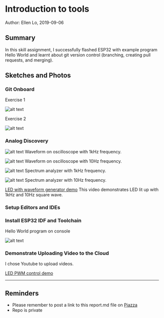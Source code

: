 #  Introduction to tools

Author: Ellen Lo, 2019-09-06

## Summary
In this skill assignment, I successfully flashed ESP32 with example program Hello World and learnt about git version control (branching, creating pull requests, and merging).

## Sketches and Photos

### Git Onboard
Exercise 1

![alt text](https://github.com/BU-EC444/Lo-Ellen/blob/master/skills/1-intro-tools/images/branch.png "Network on insights page")

Exercise 2

![alt text](https://github.com/BU-EC444/Lo-Ellen/blob/master/skills/1-intro-tools/images/branch2.png "Network on insights page")

### Analog Discovery

![alt text](https://github.com/BU-EC444/Lo-Ellen/blob/master/skills/1-intro-tools/images/scope_1khz_80%25.png)
Waveform on oscilloscope with 1kHz frequency.

![alt text](https://github.com/BU-EC444/Lo-Ellen/blob/master/skills/1-intro-tools/images/scope_10hz_80%25.png)
Waveform on oscilloscope with 10Hz frequency.

![alt text](https://github.com/BU-EC444/Lo-Ellen/blob/master/skills/1-intro-tools/images/spectrum_1khz_80%25.png)
Spectrum analyzer with 1kHz frequency.

![alt text](https://github.com/BU-EC444/Lo-Ellen/blob/master/skills/1-intro-tools/images/spectrum_10hz_80%25.png)
Spectrum analyzer with 10Hz frequency.

[LED with waveform generator demo](https://www.youtube.com/watch?v=u_IvrO4JbVY)
This video demonstrates LED lit up with 1kHz and 10Hz square wave.

### Setup Editors and IDEs

### Install ESP32 IDF and Toolchain
Hello World program on console

![alt text](https://github.com/BU-EC444/Lo-Ellen/blob/master/skills/1-intro-tools/images/flash.png "Hello world on console")

### Demonstrate Uploading Video to the Cloud
I chose Youtube to upload videos.

[LED PWM control demo](https://www.youtube.com/watch?v=Tmge6lqoqDs&feature=youtu.be)

-----

## Reminders
- Please remember to post a link to this report.md file on [Piazza](https://piazza.com/class/jja9ukam6dp48f)
- Repo is private
